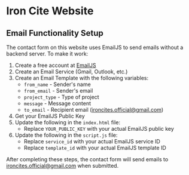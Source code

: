 # Iron Cite Website

## Email Functionality Setup

The contact form on this website uses EmailJS to send emails without a backend server. To make it work:

1. Create a free account at [EmailJS](https://www.emailjs.com/)
2. Create an Email Service (Gmail, Outlook, etc.)
3. Create an Email Template with the following variables:
   - `from_name` - Sender's name
   - `from_email` - Sender's email
   - `project_type` - Type of project
   - `message` - Message content
   - `to_email` - Recipient email (ironcites.official@gmail.com)
4. Get your EmailJS Public Key
5. Update the following in the `index.html` file:
   - Replace `YOUR_PUBLIC_KEY` with your actual EmailJS public key
6. Update the following in the `script.js` file:
   - Replace `service_id` with your actual EmailJS service ID
   - Replace `template_id` with your actual EmailJS template ID

After completing these steps, the contact form will send emails to ironcites.official@gmail.com when submitted.